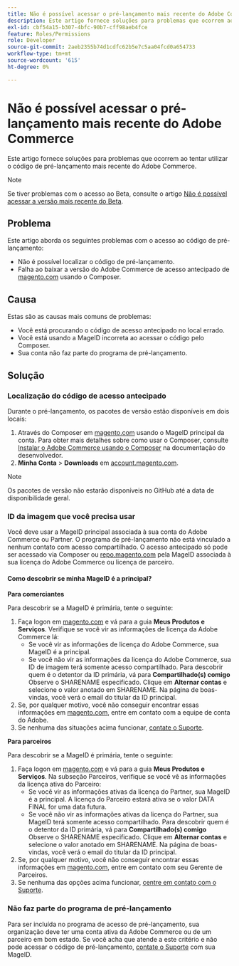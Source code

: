 ```yaml
---
title: Não é possível acessar o pré-lançamento mais recente do Adobe Commerce
description: Este artigo fornece soluções para problemas que ocorrem ao tentar utilizar o código de pré-lançamento mais recente do Adobe Commerce.
exl-id: cbf54a15-b307-4bfc-90b7-cff98aeb4fce
feature: Roles/Permissions
role: Developer
source-git-commit: 2aeb2355b74d1cdfc62b5e7c5aa04fcd0a654733
workflow-type: tm+mt
source-wordcount: '615'
ht-degree: 0%

---
```


# Não é possível acessar o pré-lançamento mais recente do Adobe Commerce

Este artigo fornece soluções para problemas que ocorrem ao tentar utilizar o código de pré-lançamento mais recente do Adobe Commerce.

>[!NOTE]
>
>Se tiver problemas com o acesso ao Beta, consulte o artigo [Não é possível acessar a versão mais recente do Beta](/help/how-to/general/cannot-access-the-latest-beta-version.md).

## Problema

Este artigo aborda os seguintes problemas com o acesso ao código de pré-lançamento:

* Não é possível localizar o código de pré-lançamento.
* Falha ao baixar a versão do Adobe Commerce de acesso antecipado de [magento.com](https://account.magento.com/customer/account/login) usando o Composer.

## Causa

Estas são as causas mais comuns de problemas:

* Você está procurando o código de acesso antecipado no local errado.
* Você está usando a MageID incorreta ao acessar o código pelo Composer.
* Sua conta não faz parte do programa de pré-lançamento.

## Solução

### Localização do código de acesso antecipado

Durante o pré-lançamento, os pacotes de versão estão disponíveis em dois locais:

1. Através do Composer em [magento.com](https://repo.magento.com/) usando o MageID principal da conta. Para obter mais detalhes sobre como usar o Composer, consulte [Instalar o Adobe Commerce usando o Composer](https://experienceleague.adobe.com/en/docs/commerce-operations/installation-guide/composer) na documentação do desenvolvedor.
1. **Minha Conta** > **Downloads** em [account.magento.com](https://account.magento.com/customer/account/login).

>[!NOTE]
>
>Os pacotes de versão não estarão disponíveis no GitHub até a data de disponibilidade geral.

### ID da imagem que você precisa usar

Você deve usar a MageID principal associada à sua conta do Adobe Commerce ou Partner. O programa de pré-lançamento não está vinculado a nenhum contato com acesso compartilhado. O acesso antecipado só pode ser acessado via Composer ou [repo.magento.com](https://repo.magento.com/) pela MageID associada à sua licença do Adobe Commerce ou licença de parceiro.

#### Como descobrir se minha MageID é a principal?

**Para comerciantes**

Para descobrir se a MageID é primária, tente o seguinte:

1. Faça logon em [magento.com](https://account.magento.com/customer/account/login) e vá para a guia **Meus Produtos e Serviços**. Verifique se você vir as informações de licença da Adobe Commerce lá:
   * Se você vir as informações de licença do Adobe Commerce, sua MageID é a principal.
   * Se você não vir as informações da licença do Adobe Commerce, sua ID de imagem terá somente acesso compartilhado. Para descobrir quem é o detentor da ID primária, vá para **Compartilhado(s) comigo** Observe o SHARENAME especificado. Clique em **Alternar contas** e selecione o valor anotado em SHARENAME. Na página de boas-vindas, você verá o email do titular da ID principal.
1. Se, por qualquer motivo, você não conseguir encontrar essas informações em [magento.com](https://account.magento.com/customer/account/login), entre em contato com a equipe de conta do Adobe.
1. Se nenhuma das situações acima funcionar, [contate o Suporte](/help/help-center-guide/help-center/magento-help-center-user-guide.md#submit-ticket).

**Para parceiros**

Para descobrir se a MageID é primária, tente o seguinte:

1. Faça logon em [magento.com](https://account.magento.com/customer/account/login) e vá para a guia **Meus Produtos e Serviços**. Na subseção Parceiros, verifique se você vê as informações da licença ativa do Parceiro:
   * Se você vir as informações ativas da licença do Partner, sua MageID é a principal. A licença do Parceiro estará ativa se o valor DATA FINAL for uma data futura.
   * Se você não vir as informações ativas da licença do Partner, sua MageID terá somente acesso compartilhado. Para descobrir quem é o detentor da ID primária, vá para **Compartilhado(s) comigo** Observe o SHARENAME especificado. Clique em **Alternar contas** e selecione o valor anotado em SHARENAME. Na página de boas-vindas, você verá o email do titular da ID principal.
1. Se, por qualquer motivo, você não conseguir encontrar essas informações em [magento.com](https://account.magento.com/customer/account/login), entre em contato com seu Gerente de Parceiros.
1. Se nenhuma das opções acima funcionar, [сentre em contato com o Suporte](/help/help-center-guide/help-center/magento-help-center-user-guide.md#submit-ticket).

### Não faz parte do programa de pré-lançamento

Para ser incluída no programa de acesso de pré-lançamento, sua organização deve ter uma conta ativa da Adobe Commerce ou de um parceiro em bom estado. Se você acha que atende a este critério e não pode acessar o código de pré-lançamento, [contate o Suporte](/help/help-center-guide/help-center/magento-help-center-user-guide.md#submit-ticket) com sua MageID.
